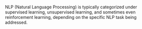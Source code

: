 NLP (Natural Language Processing) is typically categorized under supervised learning, unsupervised learning, and sometimes even reinforcement learning, depending on the specific NLP task being addressed.

